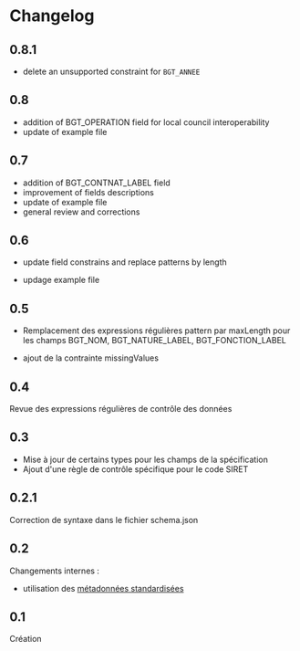 <MenuSchema />

# Changelog

## 0.8.1
- delete an unsupported constraint for `BGT_ANNEE`

## 0.8

- addition of BGT_OPERATION field for local council interoperability
- update of example file

## 0.7

- addition of BGT_CONTNAT_LABEL field
- improvement of fields descriptions
- update of example file
- general review and corrections

## 0.6

- update field constrains and replace patterns by length

- updage example file

## 0.5

- Remplacement des expressions régulières pattern par maxLength pour les champs BGT_NOM, BGT_NATURE_LABEL, BGT_FONCTION_LABEL

- ajout de la contrainte missingValues 

## 0.4 

Revue des expressions régulières de contrôle des données

## 0.3

- Mise à jour de certains types pour les champs de la spécification
- Ajout d'une règle de contrôle spécifique pour le code SIRET

## 0.2.1

Correction de syntaxe dans le fichier schema.json

## 0.2

Changements internes :
- utilisation des [métadonnées standardisées](https://github.com/frictionlessdata/specs/blob/master/specs/patterns.md#table-schema-metadata-properties)

## 0.1

Création